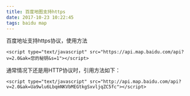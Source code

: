 ```yaml
---
title: 百度地图支持https
date: 2017-10-23 10:22:45
tags: baidu map
---
```


百度地址支持https协议，使用方法

    <script type="text/javascript" src="https://api.map.baidu.com/api?v=2.0&ak=您的秘钥&s=1"></script>
   
通常情况下还是用HTTP协议时，引用方法如下：

    <script type="text/javascript" src="http://api.map.baidu.com/api?v=2.0&ak=Ua9wlu6LbqmNKVbMEGtkgSxvljqZC5fc"></script>